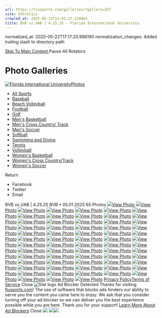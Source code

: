 ```yaml
---
url: https://fiusports.com/galleries/?gallery=357
site: Athletics
crawled_at: 2025-05-13T11:01:27.134803
title: BVB vs UAB | 4.25.25 - Florida International University
---
```

normalized_at: 2025-05-22T17:17:20.986190
normalization_changes: Added trailing slash to directory path

[ Skip To Main Content ](https://fiusports.com/galleries/womens-beach-volleyball/bvb-vs-uab-4-25-25/357#main-content) Pause All Rotators 
# Photo Galleries
[![Florida International University](https://fiusports.com/images/logos/site/site.png?height=60)Photos](https://fiusports.com/galleries/)
  * [All Sports](https://fiusports.com/galleries/)
  * [Baseball](https://fiusports.com/galleries/baseball/1)
  * [Beach Volleyball](https://fiusports.com/galleries/womens-beach-volleyball/19)
  * [Football](https://fiusports.com/galleries/football/4)
  * [Golf](https://fiusports.com/galleries/womens-golf/20)
  * [Men's Basketball](https://fiusports.com/galleries/mens-basketball/6)
  * [Men's Cross Country/ Track](https://fiusports.com/galleries/mens-cross-country/7)
  * [Men's Soccer](https://fiusports.com/galleries/mens-soccer/9)
  * [Softball](https://fiusports.com/galleries/softball/10)
  * [Swimming and Diving](https://fiusports.com/galleries/womens-swimming-and-diving/15)
  * [Tennis](https://fiusports.com/galleries/womens-tennis/16)
  * [Volleyball](https://fiusports.com/galleries/womens-volleyball/18)
  * [Women's Basketball](https://fiusports.com/galleries/womens-basketball/12)
  * [Women's Cross Country/Track](https://fiusports.com/galleries/womens-track-and-field/17)
  * [Women's Soccer](https://fiusports.com/galleries/womens-soccer/14)


Return
  * Facebook
  * Twitter
  * Email


BVB vs UAB | 4.25.25
BVB • 05.01.2025
65 Photos
[![](https://fiusports.com/images/2025/5/1/UAB-001.jpg?width=682&height=1024)View Photo](https://fiusports.com/galleries/womens-beach-volleyball/bvb-vs-uab-4-25-25/image-1/357/62800)
[![](https://fiusports.com/galleries/womens-beach-volleyball/bvb-vs-uab-4-25-25/357)View Photo](https://fiusports.com/galleries/womens-beach-volleyball/bvb-vs-uab-4-25-25/image-2/357/62801)
[![](https://fiusports.com/galleries/womens-beach-volleyball/bvb-vs-uab-4-25-25/357)View Photo](https://fiusports.com/galleries/womens-beach-volleyball/bvb-vs-uab-4-25-25/image-3/357/62802)
[![](https://fiusports.com/galleries/womens-beach-volleyball/bvb-vs-uab-4-25-25/357)View Photo](https://fiusports.com/galleries/womens-beach-volleyball/bvb-vs-uab-4-25-25/image-4/357/62803)
[![](https://fiusports.com/galleries/womens-beach-volleyball/bvb-vs-uab-4-25-25/357)View Photo](https://fiusports.com/galleries/womens-beach-volleyball/bvb-vs-uab-4-25-25/image-5/357/62804)
[![](https://fiusports.com/galleries/womens-beach-volleyball/bvb-vs-uab-4-25-25/357)View Photo](https://fiusports.com/galleries/womens-beach-volleyball/bvb-vs-uab-4-25-25/image-6/357/62805)
[![](https://fiusports.com/galleries/womens-beach-volleyball/bvb-vs-uab-4-25-25/357)View Photo](https://fiusports.com/galleries/womens-beach-volleyball/bvb-vs-uab-4-25-25/image-7/357/62806)
[![](https://fiusports.com/galleries/womens-beach-volleyball/bvb-vs-uab-4-25-25/357)View Photo](https://fiusports.com/galleries/womens-beach-volleyball/bvb-vs-uab-4-25-25/image-8/357/62807)
[![](https://fiusports.com/galleries/womens-beach-volleyball/bvb-vs-uab-4-25-25/357)View Photo](https://fiusports.com/galleries/womens-beach-volleyball/bvb-vs-uab-4-25-25/image-9/357/62808)
[![](https://fiusports.com/galleries/womens-beach-volleyball/bvb-vs-uab-4-25-25/357)View Photo](https://fiusports.com/galleries/womens-beach-volleyball/bvb-vs-uab-4-25-25/image-10/357/62809)
[![](https://fiusports.com/galleries/womens-beach-volleyball/bvb-vs-uab-4-25-25/357)View Photo](https://fiusports.com/galleries/womens-beach-volleyball/bvb-vs-uab-4-25-25/image-11/357/62810)
[![](https://fiusports.com/galleries/womens-beach-volleyball/bvb-vs-uab-4-25-25/357)View Photo](https://fiusports.com/galleries/womens-beach-volleyball/bvb-vs-uab-4-25-25/image-12/357/62811)
[![](https://fiusports.com/galleries/womens-beach-volleyball/bvb-vs-uab-4-25-25/357)View Photo](https://fiusports.com/galleries/womens-beach-volleyball/bvb-vs-uab-4-25-25/image-13/357/62812)
[![](https://fiusports.com/galleries/womens-beach-volleyball/bvb-vs-uab-4-25-25/357)View Photo](https://fiusports.com/galleries/womens-beach-volleyball/bvb-vs-uab-4-25-25/image-14/357/62813)
[![](https://fiusports.com/galleries/womens-beach-volleyball/bvb-vs-uab-4-25-25/357)View Photo](https://fiusports.com/galleries/womens-beach-volleyball/bvb-vs-uab-4-25-25/image-15/357/62814)
[![](https://fiusports.com/galleries/womens-beach-volleyball/bvb-vs-uab-4-25-25/357)View Photo](https://fiusports.com/galleries/womens-beach-volleyball/bvb-vs-uab-4-25-25/image-16/357/62815)
[![](https://fiusports.com/galleries/womens-beach-volleyball/bvb-vs-uab-4-25-25/357)View Photo](https://fiusports.com/galleries/womens-beach-volleyball/bvb-vs-uab-4-25-25/image-17/357/62816)
[![](https://fiusports.com/galleries/womens-beach-volleyball/bvb-vs-uab-4-25-25/357)View Photo](https://fiusports.com/galleries/womens-beach-volleyball/bvb-vs-uab-4-25-25/image-18/357/62817)
[![](https://fiusports.com/galleries/womens-beach-volleyball/bvb-vs-uab-4-25-25/357)View Photo](https://fiusports.com/galleries/womens-beach-volleyball/bvb-vs-uab-4-25-25/image-19/357/62818)
[![](https://fiusports.com/galleries/womens-beach-volleyball/bvb-vs-uab-4-25-25/357)View Photo](https://fiusports.com/galleries/womens-beach-volleyball/bvb-vs-uab-4-25-25/image-20/357/62819)
[![](https://fiusports.com/galleries/womens-beach-volleyball/bvb-vs-uab-4-25-25/357)View Photo](https://fiusports.com/galleries/womens-beach-volleyball/bvb-vs-uab-4-25-25/image-21/357/62820)
[![](https://fiusports.com/galleries/womens-beach-volleyball/bvb-vs-uab-4-25-25/357)View Photo](https://fiusports.com/galleries/womens-beach-volleyball/bvb-vs-uab-4-25-25/image-22/357/62821)
[![](https://fiusports.com/galleries/womens-beach-volleyball/bvb-vs-uab-4-25-25/357)View Photo](https://fiusports.com/galleries/womens-beach-volleyball/bvb-vs-uab-4-25-25/image-23/357/62822)
[![](https://fiusports.com/galleries/womens-beach-volleyball/bvb-vs-uab-4-25-25/357)View Photo](https://fiusports.com/galleries/womens-beach-volleyball/bvb-vs-uab-4-25-25/image-24/357/62823)
[![](https://fiusports.com/galleries/womens-beach-volleyball/bvb-vs-uab-4-25-25/357)View Photo](https://fiusports.com/galleries/womens-beach-volleyball/bvb-vs-uab-4-25-25/image-25/357/62824)
[![](https://fiusports.com/galleries/womens-beach-volleyball/bvb-vs-uab-4-25-25/357)View Photo](https://fiusports.com/galleries/womens-beach-volleyball/bvb-vs-uab-4-25-25/image-26/357/62825)
[![](https://fiusports.com/galleries/womens-beach-volleyball/bvb-vs-uab-4-25-25/357)View Photo](https://fiusports.com/galleries/womens-beach-volleyball/bvb-vs-uab-4-25-25/image-27/357/62826)
[![](https://fiusports.com/galleries/womens-beach-volleyball/bvb-vs-uab-4-25-25/357)View Photo](https://fiusports.com/galleries/womens-beach-volleyball/bvb-vs-uab-4-25-25/image-28/357/62827)
[![](https://fiusports.com/galleries/womens-beach-volleyball/bvb-vs-uab-4-25-25/357)View Photo](https://fiusports.com/galleries/womens-beach-volleyball/bvb-vs-uab-4-25-25/image-29/357/62828)
[![](https://fiusports.com/galleries/womens-beach-volleyball/bvb-vs-uab-4-25-25/357)View Photo](https://fiusports.com/galleries/womens-beach-volleyball/bvb-vs-uab-4-25-25/image-30/357/62829)
[![](https://fiusports.com/galleries/womens-beach-volleyball/bvb-vs-uab-4-25-25/357)View Photo](https://fiusports.com/galleries/womens-beach-volleyball/bvb-vs-uab-4-25-25/image-31/357/62830)
[![](https://fiusports.com/galleries/womens-beach-volleyball/bvb-vs-uab-4-25-25/357)View Photo](https://fiusports.com/galleries/womens-beach-volleyball/bvb-vs-uab-4-25-25/image-32/357/62831)
[![](https://fiusports.com/galleries/womens-beach-volleyball/bvb-vs-uab-4-25-25/357)View Photo](https://fiusports.com/galleries/womens-beach-volleyball/bvb-vs-uab-4-25-25/image-33/357/62832)
[![](https://fiusports.com/galleries/womens-beach-volleyball/bvb-vs-uab-4-25-25/357)View Photo](https://fiusports.com/galleries/womens-beach-volleyball/bvb-vs-uab-4-25-25/image-34/357/62833)
[![](https://fiusports.com/galleries/womens-beach-volleyball/bvb-vs-uab-4-25-25/357)View Photo](https://fiusports.com/galleries/womens-beach-volleyball/bvb-vs-uab-4-25-25/image-35/357/62834)
[![](https://fiusports.com/galleries/womens-beach-volleyball/bvb-vs-uab-4-25-25/357)View Photo](https://fiusports.com/galleries/womens-beach-volleyball/bvb-vs-uab-4-25-25/image-36/357/62835)
[![](https://fiusports.com/galleries/womens-beach-volleyball/bvb-vs-uab-4-25-25/357)View Photo](https://fiusports.com/galleries/womens-beach-volleyball/bvb-vs-uab-4-25-25/image-37/357/62836)
[![](https://fiusports.com/galleries/womens-beach-volleyball/bvb-vs-uab-4-25-25/357)View Photo](https://fiusports.com/galleries/womens-beach-volleyball/bvb-vs-uab-4-25-25/image-38/357/62837)
[![](https://fiusports.com/galleries/womens-beach-volleyball/bvb-vs-uab-4-25-25/357)View Photo](https://fiusports.com/galleries/womens-beach-volleyball/bvb-vs-uab-4-25-25/image-39/357/62838)
[![](https://fiusports.com/galleries/womens-beach-volleyball/bvb-vs-uab-4-25-25/357)View Photo](https://fiusports.com/galleries/womens-beach-volleyball/bvb-vs-uab-4-25-25/image-40/357/62839)
[![](https://fiusports.com/galleries/womens-beach-volleyball/bvb-vs-uab-4-25-25/357)View Photo](https://fiusports.com/galleries/womens-beach-volleyball/bvb-vs-uab-4-25-25/image-41/357/62840)
[![](https://fiusports.com/galleries/womens-beach-volleyball/bvb-vs-uab-4-25-25/357)View Photo](https://fiusports.com/galleries/womens-beach-volleyball/bvb-vs-uab-4-25-25/image-42/357/62841)
[![](https://fiusports.com/galleries/womens-beach-volleyball/bvb-vs-uab-4-25-25/357)View Photo](https://fiusports.com/galleries/womens-beach-volleyball/bvb-vs-uab-4-25-25/image-43/357/62842)
[![](https://fiusports.com/galleries/womens-beach-volleyball/bvb-vs-uab-4-25-25/357)View Photo](https://fiusports.com/galleries/womens-beach-volleyball/bvb-vs-uab-4-25-25/image-44/357/62843)
[![](https://fiusports.com/galleries/womens-beach-volleyball/bvb-vs-uab-4-25-25/357)View Photo](https://fiusports.com/galleries/womens-beach-volleyball/bvb-vs-uab-4-25-25/image-45/357/62844)
[![](https://fiusports.com/galleries/womens-beach-volleyball/bvb-vs-uab-4-25-25/357)View Photo](https://fiusports.com/galleries/womens-beach-volleyball/bvb-vs-uab-4-25-25/image-46/357/62845)
[![](https://fiusports.com/galleries/womens-beach-volleyball/bvb-vs-uab-4-25-25/357)View Photo](https://fiusports.com/galleries/womens-beach-volleyball/bvb-vs-uab-4-25-25/image-47/357/62846)
[![](https://fiusports.com/galleries/womens-beach-volleyball/bvb-vs-uab-4-25-25/357)View Photo](https://fiusports.com/galleries/womens-beach-volleyball/bvb-vs-uab-4-25-25/image-48/357/62847)
[![](https://fiusports.com/galleries/womens-beach-volleyball/bvb-vs-uab-4-25-25/357)View Photo](https://fiusports.com/galleries/womens-beach-volleyball/bvb-vs-uab-4-25-25/image-49/357/62848)
[![](https://fiusports.com/galleries/womens-beach-volleyball/bvb-vs-uab-4-25-25/357)View Photo](https://fiusports.com/galleries/womens-beach-volleyball/bvb-vs-uab-4-25-25/image-50/357/62849)
[![](https://fiusports.com/galleries/womens-beach-volleyball/bvb-vs-uab-4-25-25/357)View Photo](https://fiusports.com/galleries/womens-beach-volleyball/bvb-vs-uab-4-25-25/image-51/357/62850)
[![](https://fiusports.com/galleries/womens-beach-volleyball/bvb-vs-uab-4-25-25/357)View Photo](https://fiusports.com/galleries/womens-beach-volleyball/bvb-vs-uab-4-25-25/image-52/357/62851)
[![](https://fiusports.com/galleries/womens-beach-volleyball/bvb-vs-uab-4-25-25/357)View Photo](https://fiusports.com/galleries/womens-beach-volleyball/bvb-vs-uab-4-25-25/image-53/357/62852)
[![](https://fiusports.com/galleries/womens-beach-volleyball/bvb-vs-uab-4-25-25/357)View Photo](https://fiusports.com/galleries/womens-beach-volleyball/bvb-vs-uab-4-25-25/image-54/357/62853)
[![](https://fiusports.com/galleries/womens-beach-volleyball/bvb-vs-uab-4-25-25/357)View Photo](https://fiusports.com/galleries/womens-beach-volleyball/bvb-vs-uab-4-25-25/image-55/357/62854)
[![](https://fiusports.com/galleries/womens-beach-volleyball/bvb-vs-uab-4-25-25/357)View Photo](https://fiusports.com/galleries/womens-beach-volleyball/bvb-vs-uab-4-25-25/image-56/357/62855)
[![](https://fiusports.com/galleries/womens-beach-volleyball/bvb-vs-uab-4-25-25/357)View Photo](https://fiusports.com/galleries/womens-beach-volleyball/bvb-vs-uab-4-25-25/image-57/357/62856)
[![](https://fiusports.com/galleries/womens-beach-volleyball/bvb-vs-uab-4-25-25/357)View Photo](https://fiusports.com/galleries/womens-beach-volleyball/bvb-vs-uab-4-25-25/image-58/357/62857)
[![](https://fiusports.com/galleries/womens-beach-volleyball/bvb-vs-uab-4-25-25/357)View Photo](https://fiusports.com/galleries/womens-beach-volleyball/bvb-vs-uab-4-25-25/image-59/357/62858)
[![](https://fiusports.com/galleries/womens-beach-volleyball/bvb-vs-uab-4-25-25/357)View Photo](https://fiusports.com/galleries/womens-beach-volleyball/bvb-vs-uab-4-25-25/image-60/357/62859)
[![](https://fiusports.com/galleries/womens-beach-volleyball/bvb-vs-uab-4-25-25/357)View Photo](https://fiusports.com/galleries/womens-beach-volleyball/bvb-vs-uab-4-25-25/image-61/357/62860)
[![](https://fiusports.com/galleries/womens-beach-volleyball/bvb-vs-uab-4-25-25/357)View Photo](https://fiusports.com/galleries/womens-beach-volleyball/bvb-vs-uab-4-25-25/image-62/357/62861)
[![](https://fiusports.com/galleries/womens-beach-volleyball/bvb-vs-uab-4-25-25/357)View Photo](https://fiusports.com/galleries/womens-beach-volleyball/bvb-vs-uab-4-25-25/image-63/357/62862)
[![](https://fiusports.com/galleries/womens-beach-volleyball/bvb-vs-uab-4-25-25/357)View Photo](https://fiusports.com/galleries/womens-beach-volleyball/bvb-vs-uab-4-25-25/image-64/357/62863)
[![](https://fiusports.com/galleries/womens-beach-volleyball/bvb-vs-uab-4-25-25/357)View Photo](https://fiusports.com/galleries/womens-beach-volleyball/bvb-vs-uab-4-25-25/image-65/357/62864)
[Privacy Policy](https://www.sidearmsports.com/privacypolicy/)[Terms of Service](https://www.sidearmsports.com/terms-of-service/)
Close
![Site logo](https://fiusports.com/images/logos/site/site.png?width=48)
Ad Blocker Detected
Thanks for visiting [fiusports.com](https://fiusports.com/galleries/womens-beach-volleyball/bvb-vs-uab-4-25-25/357)!
The use of software that blocks ads hinders our ability to serve you the content you came here to enjoy.
We ask that you consider turning off your ad blocker so we can deliver you the best experience possible while you are here.
Thank you for your support!
[Learn More About Ad Blockers](http://www.sidearmsports.com/blockers)
Close
![](https://adservice.google.com/ddm/fls/z/dc_pre=COjLoOfaoI0DFVWaWgUdUX4EgA;src=8031022;type=count0;cat=sitev0;dc_lat=;dc_rdid=;tag_for_child_directed_treatment=;ord=1;num=9561491388435.475)
![](https://insight.adsrvr.org/track/conv/?adv=3xwb5d7&ct=0:6dpl0mk&fmt=3)![](https://adservice.google.com/ddm/fls/z/dc_pre=COeio-faoI0DFVGMWgUduuUQVQ;src=8031022;type=counter;cat=sitev0;dc_lat=;dc_rdid=;tag_for_child_directed_treatment=;ord=1;num=8151962176464.592)
